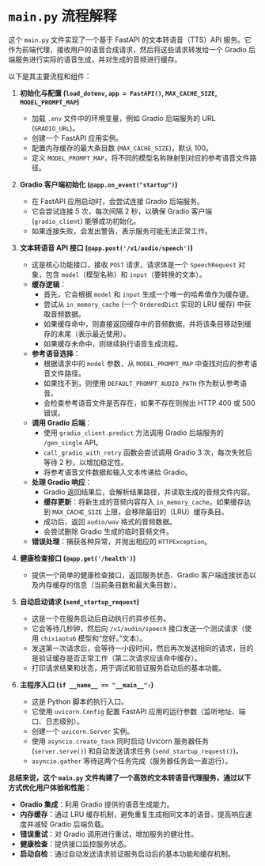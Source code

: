 # `main.py` 流程解释

这个 `main.py` 文件实现了一个基于 FastAPI 的文本转语音（TTS）API 服务。它作为前端代理，接收用户的语音合成请求，然后将这些请求转发给一个 Gradio 后端服务进行实际的语音生成，并对生成的音频进行缓存。

以下是其主要流程和组件：

1.  **初始化与配置 (`load_dotenv`, `app = FastAPI()`, `MAX_CACHE_SIZE`, `MODEL_PROMPT_MAP`)**
    *   加载 `.env` 文件中的环境变量，例如 Gradio 后端服务的 URL (`GRADIO_URL`)。
    *   创建一个 FastAPI 应用实例。
    *   配置内存缓存的最大条目数 (`MAX_CACHE_SIZE`)，默认 100。
    *   定义 `MODEL_PROMPT_MAP`，将不同的模型名称映射到对应的参考语音文件路径。

2.  **Gradio 客户端初始化 (`@app.on_event("startup")`)**
    *   在 FastAPI 应用启动时，会尝试连接 Gradio 后端服务。
    *   它会尝试连接 5 次，每次间隔 2 秒，以确保 Gradio 客户端 (`gradio_client`) 能够成功初始化。
    *   如果连接失败，会发出警告，表示服务可能无法正常工作。

3.  **文本转语音 API 接口 (`@app.post('/v1/audio/speech')`)**
    *   这是核心功能接口，接收 `POST` 请求，请求体是一个 `SpeechRequest` 对象，包含 `model`（模型名称）和 `input`（要转换的文本）。
    *   **缓存逻辑**：
        *   首先，它会根据 `model` 和 `input` 生成一个唯一的哈希值作为缓存键。
        *   尝试从 `in_memory_cache` (一个 `OrderedDict` 实现的 LRU 缓存) 中获取音频数据。
        *   如果缓存命中，则直接返回缓存中的音频数据，并将该条目移动到缓存的末尾（表示最近使用）。
        *   如果缓存未命中，则继续执行语音生成流程。
    *   **参考语音选择**：
        *   根据请求中的 `model` 参数，从 `MODEL_PROMPT_MAP` 中查找对应的参考语音文件路径。
        *   如果找不到，则使用 `DEFAULT_PROMPT_AUDIO_PATH` 作为默认参考语音。
        *   会检查参考语音文件是否存在，如果不存在则抛出 HTTP 400 或 500 错误。
    *   **调用 Gradio 后端**：
        *   使用 `gradio_client.predict` 方法调用 Gradio 后端服务的 `/gen_single` API。
        *   `call_gradio_with_retry` 函数会尝试调用 Gradio 3 次，每次失败后等待 2 秒，以增加稳定性。
        *   将参考语音文件数据和输入文本传递给 Gradio。
    *   **处理 Gradio 响应**：
        *   Gradio 返回结果后，会解析结果路径，并读取生成的音频文件内容。
        *   **缓存更新**：将新生成的音频内容存入 `in_memory_cache`。如果缓存达到 `MAX_CACHE_SIZE` 上限，会移除最旧的（LRU）缓存条目。
        *   成功后，返回 `audio/wav` 格式的音频数据。
        *   会尝试删除 Gradio 生成的临时音频文件。
    *   **错误处理**：捕获各种异常，并抛出相应的 `HTTPException`。

4.  **健康检查接口 (`@app.get('/health')`)**
    *   提供一个简单的健康检查接口，返回服务状态、Gradio 客户端连接状态以及内存缓存的信息（当前条目数和最大条目数）。

5.  **自动启动请求 (`send_startup_request`)**
    *   这是一个在服务启动后自动执行的异步任务。
    *   它会等待几秒钟，然后向 `/v1/audio/speech` 接口发送一个测试请求（使用 `chixiaotu6` 模型和“您好。”文本）。
    *   发送第一次请求后，会等待一小段时间，然后再次发送相同的请求，目的是验证缓存是否正常工作（第二次请求应该命中缓存）。
    *   打印请求结果和状态，用于调试和验证服务启动后的基本功能。

6.  **主程序入口 (`if __name__ == "__main__":`)**
    *   这是 Python 脚本的执行入口。
    *   它使用 `uvicorn.Config` 配置 FastAPI 应用的运行参数（监听地址、端口、日志级别）。
    *   创建一个 `uvicorn.Server` 实例。
    *   使用 `asyncio.create_task` 同时启动 Uvicorn 服务器任务 (`server.serve()`) 和自动发送请求任务 (`send_startup_request()`)。
    *   `asyncio.gather` 等待这两个任务完成（服务器任务会一直运行）。

**总结来说，这个 `main.py` 文件构建了一个高效的文本转语音代理服务，通过以下方式优化用户体验和性能：**
*   **Gradio 集成**：利用 Gradio 提供的语音生成能力。
*   **内存缓存**：通过 LRU 缓存机制，避免重复生成相同文本的语音，提高响应速度并减轻 Gradio 后端负载。
*   **错误重试**：对 Gradio 调用进行重试，增加服务的健壮性。
*   **健康检查**：提供接口监控服务状态。
*   **启动自检**：通过自动发送请求验证服务启动后的基本功能和缓存机制。